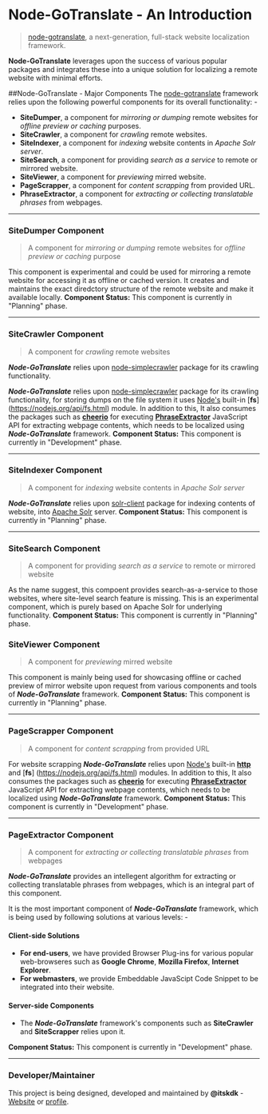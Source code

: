 # Node-GoTranslate - An Introduction
> [node-gotranslate](https://github.com/itskdk/node-gotranslate), a next-generation, full-stack website localization framework.

**Node-GoTranslate** leverages upon the success of various popular packages and integrates these into a unique solution for localizing a remote website with minimal efforts.

##Node-GoTranslate - Major Components
The [node-gotranslate](https://github.com/itskdk/node-gotranslate) framework relies upon the following powerful components for its overall functionality: - 

+ **SiteDumper**, 
  a component for _mirroring or dumping_ remote websites for _offline preview or caching_ purposes.
+ **SiteCrawler**, 
  a component for _crawling_ remote websites.
+ **SiteIndexer**, 
  a component for _indexing_ website contents in _Apache Solr server_.
+ **SiteSearch**, 
  a component for providing _search as a service_ to remote or mirrored website.
+ **SiteViewer**, 
  a component for _previewing_ mirred website.
+ **PageScrapper**, 
  a component for _content scrapping_ from provided URL.
+ **PhraseExtractor**, 
  a component for _extracting or collecting translatable phrases_ from webpages.

---
### SiteDumper Component
> A component for _mirroring or dumping_ remote websites for _offline preview or caching_ purpose

This component is experimental and could be used for mirroring a remote website for accessing it as offline or cached version. It creates and maintains the exact diredctory structure of the remote website and make it available locally. 
**Component Status:** This component is currently in "Planning" phase.

---
### SiteCrawler Component
> A component for _crawling_ remote websites

**_Node-GoTranslate_** relies upon [node-simplecrawler](https://github.com/cgiffard/node-simplecrawler) package for its crawling functionality. 

**_Node-GoTranslate_** relies upon [node-simplecrawler](https://github.com/cgiffard/node-simplecrawler) package for its crawling functionality, for storing dumps on the file system it uses [Node's](https://nodejs.org/) built-in [**fs**] (https://nodejs.org/api/fs.html) module. In addition to this, It also consumes the packages such as [**cheerio**](https://github.com/cheeriojs/cheerio) for executing [**PhraseExtractor**](https://github.com/itskdk/node-gotranslate#phraseExtractor) JavaScript API for extracting webpage contents, which needs to be localized using **_Node-GoTranslate_** framework. 
**Component Status:** This component is currently in "Development" phase.

---
### SiteIndexer Component
> A component for _indexing_ website contents in _Apache Solr server_

**_Node-GoTranslate_** relies upon [solr-client](https://github.com/lbdremy/solr-node-client) package for indexing contents of website, into [Apache Solr](http://lucene.apache.org/solr/) server.
**Component Status:** This component is currently in "Planning" phase.

---
### SiteSearch Component
> A component for providing _search as a service_ to remote or mirrored website

As the name suggest, this compoent provides search-as-a-service to those websites, where site-level search feature is missing. This is an experimental component, which is purely based on Apache Solr for underlying functionality.
**Component Status:** This component is currently in "Planning" phase. 

### SiteViewer Component
> A component for _previewing_ mirred website

This component is mainly being used for showcasing offline or cached preview of mirror website upon request from various components and tools of **_Node-GoTranslate_** framework. 
**Component Status:** This component is currently in "Planning" phase.

---
### PageScrapper Component  
> A component for _content scrapping_ from provided URL

For website scrapping **_Node-GoTranslate_** relies upon [Node's](https://nodejs.org/) built-in [**http**](https://nodejs.org/api/http.html) and [**fs**] (https://nodejs.org/api/fs.html) modules. In addition to this, It also consumes the packages such as [**cheerio**](https://github.com/cheeriojs/cheerio) for executing [**PhraseExtractor**](https://github.com/itskdk/node-gotranslate#phraseExtractor) JavaScript API for extracting webpage contents, which needs to be localized using **_Node-GoTranslate_** framework.
**Component Status:** This component is currently in "Development" phase.

---
### PageExtractor Component
> A component for _extracting or collecting translatable phrases_ from webpages

**_Node-GoTranslate_** provides an intellegent algorithm for extracting or collecting translatable phrases from webpages, which is an integral part of this component. 

It is the most important component of **_Node-GoTranslate_** framework, which is being used by following solutions at various levels: -

#### Client-side Solutions
+ **For end-users**, we have provided Browser Plug-ins for various popular web-browseres such as __Google Chrome__, __Mozilla Firefox__, __Internet Explorer__.
+ **For webmasters**, we provide Embeddable JavaScipt Code Snippet to be integrated into their website.

#### Server-side Components
+ The **_Node-GoTranslate_** framework's components such as __SiteCrawler__ and __SiteScrapper__ relies upon it.

**Component Status:** This component is currently in "Development" phase.

---
### Developer/Maintainer
This project is being designed, developed and maintained by **@itskdk** - [Website](https://itskdk.github.io/) or [profile](https://github.com/itskdk).
